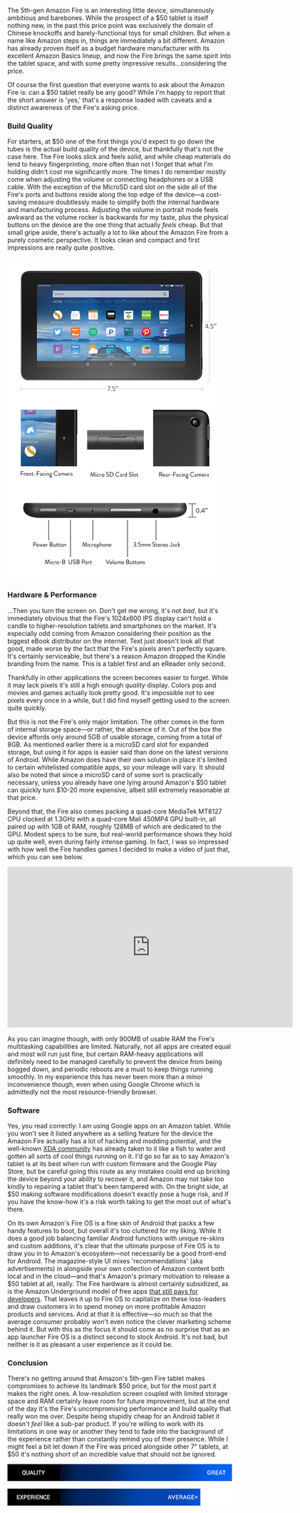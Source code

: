 <!--t Amazon Fire 5th-gen Review - The $50 Tablet That Could t-->
<!--tag 2016,archive,reviews,tech,thinkboxly,video tag-->
<!--image /content/images/amazon-fire-5th-gen-review/amazon-fire-tablet-1024x348.png image-->
  
The 5th-gen Amazon Fire is an interesting little device, simultaneously ambitious and barebones. While the prospect of a $50 tablet is itself nothing new, in the past this price point was exclusively the domain of Chinese knockoffs and barely-functional toys for small children. But when a name like Amazon steps in, things are immediately a bit different. Amazon has already proven itself as a budget hardware manufacturer with its excellent Amazon Basics lineup, and now the Fire brings the same spirit into the tablet space, and with some pretty impressive results...considering the price.  
  
Of course the first question that everyone wants to ask about the Amazon Fire is: can a $50 tablet really be any good? While I'm happy to report that the short answer is 'yes,' that's a response loaded with caveats and a distinct awareness of the Fire's asking price.  
  

### Build Quality

For starters, at $50 one of the first things you'd expect to go down the tubes is the actual build quality of the device, but thankfully that's not the case here. The Fire looks slick and feels solid, and while cheap materials do lend to heavy fingerprinting, more often than not I forget that what I'm holding didn't cost me significantly more. The times I do remember mostly come when adjusting the volume or connecting headphones or a USB cable. With the exception of the MicroSD card slot on the side all of the Fire's ports and buttons reside along the top edge of the device—a cost-saving measure doubtlessly made to simplify both the internal hardware and manufacturing process. Adjusting the volume in portrait mode feels awkward as the volume rocker is backwards for my taste, plus the physical buttons on the device are the one thing that actually _feels_ cheap. But that small gripe aside, there's actually a lot to like about the Amazon Fire from a purely cosmetic perspective. It looks clean and compact and first impressions are really quite positive.  
  
[![](/content/images/amazon-fire-5th-gen-review/ford-pack-techdetails-bg2._CB310931194_5B15D.jpg)](/content/images/amazon-fire-5th-gen-review/http://www.amazon.com/gp/product/B00TSUGXKE/ref=as_li_tl?ie=UTF8&camp=1789&creative=390957&creativeASIN=B00TSUGXKE&linkCode=as2&tag=think03f-20&linkId=ASWUFOWEKMWRGOZ7)  

### Hardware & Performance

...Then you turn the screen on. Don't get me wrong, it's not _bad_, but it's immediately obvious that the Fire's 1024x600 IPS display can't hold a candle to higher-resolution tablets and smartphones on the market. It's especially odd coming from Amazon considering their position as the biggest eBook distributor on the internet. Text just doesn't look all that good, made worse by the fact that the Fire's pixels aren't perfectly square. It's certainly serviceable, but there's a reason Amazon dropped the Kindle branding from the name. This is a tablet first and an eReader only second.  
  
Thankfully in other applications the screen becomes easier to forget. While it may lack pixels it's still a high enough _quality_ display. Colors pop and movies and games actually look pretty good. It's impossible not to see pixels every once in a while, but I did find myself getting used to the screen quite quickly.  
  
But this is not the Fire's only major limitation. The other comes in the form of internal storage space—or rather, the absence of it. Out of the box the device affords only around 5GB of usable storage, coming from a total of 8GB. As mentioned earlier there is a microSD card slot for expanded storage, but using it for apps is easier said than done on the latest versions of Android. While Amazon does have their own solution in place it's limited to certain whitelisted compatible apps, so your mileage will vary. It should also be noted that since a microSD card of some sort is practically necessary, unless you already have one lying around Amazon's $50 tablet can quickly turn $10-20 more expensive, albeit still extremely reasonable at that price.  
  
Beyond that, the Fire also comes packing a quad-core MediaTek MT8127 CPU clocked at 1.3GHz with a quad-core Mali 450MP4 GPU built-in, all paired up with 1GB of RAM, roughly 128MB of which are dedicated to the GPU. Modest specs to be sure, but real-world performance shows they hold up quite well, even during fairly intense gaming. In fact, I was so impressed with how well the Fire handles games I decided to make a video of just that, which you can see below.  
  

<iframe width="640" height="360" src="https://www.youtube.com/embed/4iw2iWrPp4g" frameborder="0" allowfullscreen></iframe>

  
  
As you can imagine though, with only 900MB of usable RAM the Fire's multitasking capabilities are limited. Naturally, not all apps are created equal and most will run just fine, but certain RAM-heavy applications will definitely need to be managed carefully to prevent the device from being bogged down, and periodic reboots are a must to keep things running smoothly. In my experience this has never been more than a minor inconvenience though, even when using Google Chrome which is admittedly not the most resource-friendly browser.  
  

### Software

Yes, you read correctly: I am using Google apps on an Amazon tablet. While you won't see it listed anywhere as a selling feature for the device the Amazon Fire actually has a lot of hacking and modding potential, and the well-known [XDA community](http://forum.xda-developers.com/amazon-fire) has already taken to it like a fish to water and gotten all sorts of cool things running on it. I'd go so far as to say Amazon's tablet is at its best when run with custom firmware and the Google Play Store, but be careful going this route as any mistakes could end up bricking the device beyond your ability to recover it, and Amazon may not take too kindly to repairing a tablet that's been tampered with. On the bright side, at $50 making software modifications doesn't exactly pose a huge risk, and if you have the know-how it's a risk worth taking to get the most out of what's there.  
  
On its own Amazon's Fire OS is a fine skin of Android that packs a few handy features to boot, but overall it's too cluttered for my liking. While it does a good job balancing familiar Android functions with unique re-skins and custom additions, it's clear that the ultimate purpose of Fire OS is to draw you in to Amazon's ecosystem—not necessarily be a good front-end for Android. The magazine-style UI mixes 'recommendations' (aka advertisements) in alongside your own collection of Amazon content both local and in the cloud—and that's Amazon's primary motivation to release a $50 tablet at all, really. The Fire hardware is almost certainly subsidized, as is the Amazon Underground model of free apps [that still pays for developers](http://www.theinquirer.net/inquirer/analysis/2438150/amazon-explains-why-its-offering-underground-apps-for-free). That leaves it up to Fire OS to capitalize on these loss-leaders and draw customers in to spend money on more profitable Amazon products and services. And at that it is effective—so much so that the average consumer probably won't even notice the clever marketing scheme behind it. But with this as the focus it should come as no surprise that as an app launcher Fire OS is a distinct second to stock Android. It's not bad, but neither is it as pleasant a user experience as it could be.  
  

### Conclusion

There's no getting around that Amazon's 5th-gen Fire tablet makes compromises to achieve its landmark $50 price, but for the most part it makes the right ones. A low-resolution screen coupled with limited storage space and RAM certainly leave room for future improvement, but at the end of the day it's the Fire's uncompromising performance and build quality that really won me over. Despite being stupidly cheap for an Android tablet it doesn't _feel_ like a sub-par product. If you're willing to work with its limitations in one way or another they tend to fade into the background of the experience rather than constantly remind you of their presence. While I might feel a bit let down if the Fire was priced alongside other 7" tablets, at $50 it's nothing short of an incredible value that should not be ignored.  
  
![](/content/images/amazon-fire-5th-gen-review/scorebar-q-great.png)  
  
![](/content/images/amazon-fire-5th-gen-review/scorebar-x-above.png)
